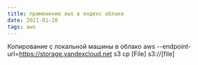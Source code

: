 ```yaml
---
title: применение aws в яндекс облаке
date: 2021-01-28
tags: aws
---
```

Копирование с локальной машины в облако
aws --endpoint-url=https://storage.yandexcloud.net  s3 cp [File] s3://[file]




